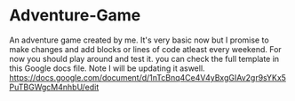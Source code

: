 # Adventure-Game
An adventure game created by me. It's very basic now but I promise to make changes and add blocks or lines of code atleast every weekend.
For now you should play around and test it.
you can check the full template in this Google docs file. Note I will be updating it aswell.
https://docs.google.com/document/d/1nTcBnq4Ce4V4yBxgGIAv2gr9sYKx5PuTBGWgcM4nhbU/edit
